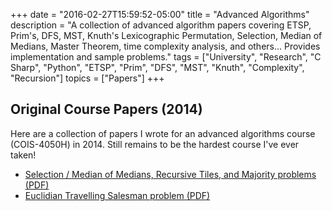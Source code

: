 +++
date = "2016-02-27T15:59:52-05:00"
title = "Advanced Algorithms"
description = "A collection of advanced algorithm papers covering ETSP, Prim's, DFS, MST, Knuth's Lexicographic Permutation, Selection, Median of Medians, Master Theorem, time complexity analysis, and others... Provides implementation and sample problems."
tags = ["University", "Research", "C Sharp", "Python", "ETSP", "Prim", "DFS", "MST", "Knuth", "Complexity", "Recursion"]
topics = ["Papers"]
+++

## Original Course Papers (2014)
Here are a collection of papers I wrote for an advanced algorithms course (COIS-4050H) in 2014. Still remains to be the hardest course I've ever taken!

* [Selection / Median of Medians, Recursive Tiles, and Majority problems (PDF)](http://simonwillshire.com/files/AA_A2.pdf)
* [Euclidian Travelling Salesman problem (PDF)](http://simonwillshire.com/files/AA_ETSP.pdf)
